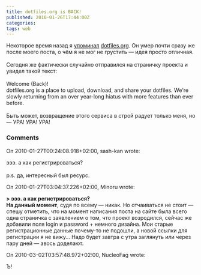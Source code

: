 ```yaml
---
title: dotfiles.org is BACK!
published: 2010-01-26T17:44:00Z
categories: 
tags: web
---
```


Некоторое время назад я <a href="http://debiania.blogspot.com/2009/05/blog-post.html">упоминал</a>  <a href="http://dotfiles.org/">dotfiles.org</a>. Он умер почти сразу же после моего поста, о чём я не мог не грустить — идея просто отличная.<br /><br />Сегодня же фактически случайно отправился на страничку проекта и увидел такой текст:<br /><br />Welcome (Back)!<br />dotfiles.org is a place to upload, download, and share your dotfiles. We're slowly returning from an over year-long hiatus with more features than ever before.<br /><br />Быть может, возвращение этого сервиса в строй радует только меня, но — УРА! УРА! УРА!

<h3 id='hakyll-convert-comments-title'>Comments</h3>
<div class='hakyll-convert-comment'>
<p class='hakyll-convert-comment-date'>On 2010-01-27T00:24:08.918+02:00, sash-kan wrote:</p>
<p class='hakyll-convert-comment-body'>
эээ. а как регистрироваться?<br /><br />p.s. да, интересный был ресурс.
</p>
</div>

<div class='hakyll-convert-comment'>
<p class='hakyll-convert-comment-date'>On 2010-01-27T03:04:37.226+02:00, Minoru wrote:</p>
<p class='hakyll-convert-comment-body'>
<b>&gt; эээ. а как регистрироваться?</b><br /><b>На данный момент</b>, судя по всему — никак. Но отчаиваться не стоит — спешу отметить, что на момент написания поста на сайте была всего одна страничка с заявлением о том, что проект возродился, сейчас же добавили поля login и password + немного дизайна. Мои старые регистрационные данные почему-то не подошли, а новой ссылки для регистрации я не вижу… Надо будет завтра с утра заглянуть или через пару дней — авось доделают.
</p>
</div>

<div class='hakyll-convert-comment'>
<p class='hakyll-convert-comment-date'>On 2010-03-02T03:57:48.972+02:00, NucleoFag wrote:</p>
<p class='hakyll-convert-comment-body'>
Ъ!
</p>
</div>



